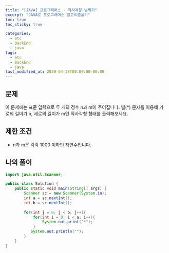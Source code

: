 ```yaml
---
title: "[JAVA] 프로그래머스 - 직사각형 별찍기"
excerpt: "JAVA로 프로그래머스 알고리즘풀기"
toc: true
toc_sticky: true

categories:
  - etc
  - BackEnd
  - java
tags:
  - etc
  - BackEnd
  - java
last_modified_at: 2020-04-28T00:00:00-00:00
---
```


## 문제 

이 문제에는 표준 입력으로 두 개의 정수 n과 m이 주어집니다.
별(*) 문자를 이용해 가로의 길이가 n, 세로의 길이가 m인 직사각형 형태를 출력해보세요.

## 제한 조건

+ n과 m은 각각 1000 이하인 자연수입니다.


## 나의 풀이

```java
import java.util.Scanner;

public class Solution {
    public static void main(String[] args) {
        Scanner sc = new Scanner(System.in);
        int a = sc.nextInt();
        int b = sc.nextInt();
        
        for(int j = 0; j < b; j++){
            for(int i = 0; i < a; i++){
                System.out.print("*");
            }
           System.out.println(""); 
        }    
    }
}

```

